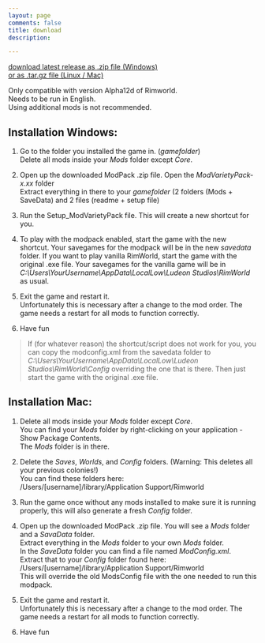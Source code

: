 ```yaml
---
layout: page
comments: false
title: download
description: 

---
```


<div markdown="0"><a href="https://github.com/simon-82/ModVarietyPack/archive/1.26.zip" class="btn btn-info">download latest release as .zip file (Windows)</a></div>
<div markdown="0"><a href="https://github.com/simon-82/ModVarietyPack/archive/1.26.tar.gz" class="btn btn-info">or as .tar.gz file (Linux / Mac)</a></div>    

Only compatible with version Alpha12d of Rimworld.           
Needs to be run in English.    
Using additional mods is not recommended.

## Installation Windows:

1. Go to the folder you installed the game in. (*gamefolder*)    
Delete all mods inside your *Mods* folder except *Core*.  

2. Open up the downloaded ModPack .zip file. Open the *ModVarietyPack-x.xx* folder    
Extract everything in there to your *gamefolder* (2 folders (Mods + SaveData) and 2 files (readme + setup file)

3. Run the Setup_ModVarietyPack file. This will create a new shortcut for you.    

4. To play with the modpack enabled, start the game with the new shortcut. Your savegames for the modpack will be in the new *savedata* folder. If you want to play vanilla RimWorld, start the game with the original .exe file. Your savegames for the vanilla game will be in *C:\Users\YourUsername\AppData\LocalLow\Ludeon Studios\RimWorld* as usual. 

5. Exit the game and restart it.     
Unfortunately this is necessary after a change to the mod order. The game needs a restart for all mods to function correctly.

6. Have fun <i class="fa fa-smile-o"></i>   

> If (for whatever reason) the shortcut/script does not work for you, you can copy the modconfig.xml from the savedata folder to *C:\Users\YourUsername\AppData\LocalLow\Ludeon Studios\RimWorld\Config* overriding the one that is there. Then just start the game with the original .exe file.   



## Installation Mac:

1. Delete all mods inside your *Mods* folder except *Core*.     
You can find your *Mods* folder by right-clicking on your application - Show Package Contents.      
The *Mods* folder is in there.

2. Delete the *Saves*, *Worlds*, and *Config* folders. (Warning: This deletes all your previous colonies!)      
You can find these folders here:     
/Users/[username]/library/Application Support/Rimworld

3. Run the game once without any mods installed to make sure it is running properly, this will also generate a fresh *Config* folder.

4. Open up the downloaded ModPack .zip file. You will see a *Mods* folder and a *SavaData* folder.    
Extract everything in the *Mods* folder to your own *Mods* folder.    
In the *SaveData* folder you can find a file named *ModConfig.xml*.    
Extract that to your *Config* folder found here:    
/Users/[username]/library/Application Support/Rimworld    
This will override the old ModsConfig file with the one needed to run this modpack.   

5. Exit the game and restart it.     
Unfortunately this is necessary after a change to the mod order. The game needs a restart for all mods to function correctly.

6. Have fun <i class="fa fa-smile-o"></i>
